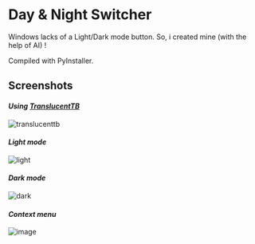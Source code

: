 # Day & Night Switcher
Windows lacks of a Light/Dark mode button. So, i created mine (with the help of AI) !

Compiled with PyInstaller.

## Screenshots
#### *Using [TranslucentTB](https://translucenttb.github.io/)*
![translucenttb](https://github.com/user-attachments/assets/84f01196-4073-475b-b3a6-2a48e4379810)
#### *Light mode*
![light](https://github.com/user-attachments/assets/c8a3e2c5-fffb-489c-9b17-09cbdc95185e)
#### *Dark mode*
![dark](https://github.com/user-attachments/assets/6f792b44-c0db-42a9-80af-3999ab5a7c8c)
#### *Context menu*
![image](https://github.com/user-attachments/assets/18dc20de-939e-4d0e-8eb8-2ae7830efb79)
